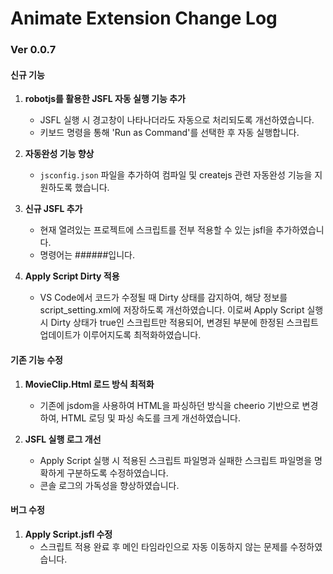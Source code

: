# Animate Extension Change Log

### Ver 0.0.7

#### 신규 기능

1. **robotjs를 활용한 JSFL 자동 실행 기능 추가**
   - JSFL 실행 시 경고창이 나타나더라도 자동으로 처리되도록 개선하였습니다.
   - 키보드 명령을 통해 'Run as Command'를 선택한 후 자동 실행합니다.

2. **자동완성 기능 향상**
   - `jsconfig.json` 파일을 추가하여 컴파일 및 createjs 관련 자동완성 기능을 지원하도록 했습니다.

3. **신규 JSFL 추가**
   - 현재 열려있는 프로젝트에 스크립트를 전부 적용할 수 있는 jsfl을 추가하였습니다.
   - 명령어는 ######입니다.

4. **Apply Script Dirty 적용**
   - VS Code에서 코드가 수정될 때 Dirty 상태를 감지하여, 해당 정보를 script_setting.xml에 저장하도록 개선하였습니다. 이로써 Apply Script 실행 시 Dirty 상태가 true인 스크립트만 적용되어, 변경된 부분에 한정된 스크립트 업데이트가 이루어지도록 최적화하였습니다.


#### 기존 기능 수정

1. **MovieClip.Html 로드 방식 최적화**
   - 기존에 jsdom을 사용하여 HTML을 파싱하던 방식을 cheerio 기반으로 변경하여, HTML 로딩 및 파싱 속도를 크게 개선하였습니다.

2. **JSFL 실행 로그 개선**
   - Apply Script 실행 시 적용된 스크립트 파일명과 실패한 스크립트 파일명을 명확하게 구분하도록 수정하였습니다.
   - 콘솔 로그의 가독성을 향상하였습니다.

#### 버그 수정

1. **Apply Script.jsfl 수정**
   - 스크립트 적용 완료 후 메인 타임라인으로 자동 이동하지 않는 문제를 수정하였습니다.


